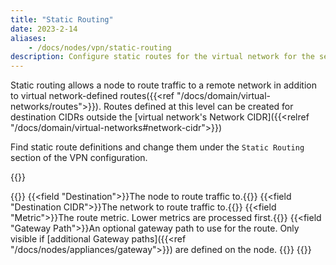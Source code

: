 ```yaml
---
title: "Static Routing"
date: 2023-2-14
aliases: 
    - /docs/nodes/vpn/static-routing
description: Configure static routes for the virtual network for the selected node or cluster
---
```


Static routing allows a node to route traffic to a remote network in addition to virtual network-defined routes({{<ref "/docs/domain/virtual-networks/routes">}}). Routes defined at this level can be created for destination CIDRs outside the [virtual network's Network CIDR]({{<relref "/docs/domain/virtual-networks#network-cidr">}})

Find static route definitions and change them under the `Static Routing` section of the VPN configuration.

{{<tgimg src="add-modal.png" caption="Add Route dialog" >}}

{{<fields>}}
{{<field "Destination">}}The node to route traffic to.{{</field>}}
{{<field "Destination CIDR">}}The network to route traffic to.{{</field>}}
{{<field "Metric">}}The route metric. Lower metrics are processed first.{{</field>}}
{{<field "Gateway Path">}}An optional gateway path to use for the route. Only visible if [additional Gateway paths]({{<ref "/docs/nodes/appliances/gateway">}}) are defined on the node. {{</field>}} 
{{</fields>}}